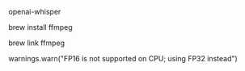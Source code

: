 openai-whisper

brew install ffmpeg

brew link ffmpeg


warnings.warn("FP16 is not supported on CPU; using FP32 instead")

